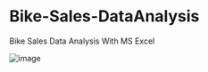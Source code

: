 # Bike-Sales-DataAnalysis
Bike Sales Data Analysis With MS Excel

![image](https://user-images.githubusercontent.com/104430994/173688165-5a87807c-61a7-49f5-be74-5f654ad6fdda.png)

